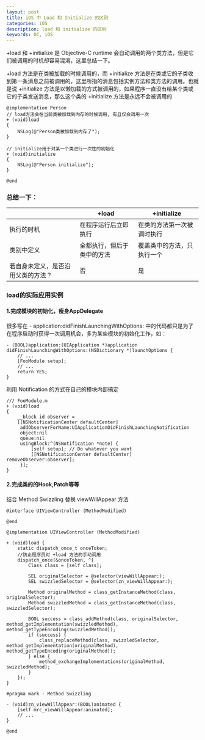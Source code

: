 ```yaml
---
layout: post
title: iOS 中 Load 和 Initialize 的区别
categories: iOS
description: load 和 initialize 的区别
keywords: OC, iOS
---
```


+load 和 +initialize 是 Objective-C runtime 会自动调用的两个类方法，但是它们被调用的时机却容易混淆，这里总结一下。

+load 方法是在类被加载的时候调用的，而 +initialize 方法是在类或它的子类收到第一条消息之前被调用的，这里所指的消息包括实例方法和类方法的调用。也就是说 +initialize 方法是以懒加载的方式被调用的，如果程序一直没有给某个类或它的子类发送消息，那么这个类的 +initialize 方法是永远不会被调用的

```
@implementation Person
// load方法会在当前类被加载到内存的时候调用, 有且仅会调用一次
+ (void)load
{
    NSLog(@"Person类被加载到内存了");
}
 
// initialize用于对某一个类进行一次性的初始化
+ (void)initialize
{
    NSLog(@"Person initialize");
}

@end
```

### 总结一下：

|  | +load | +initialize |
| ------ | ------ | ------ |
| 执行的时机 | 在程序运行后立即执行 | 在类的方法第一次被调时执行 |
| 类别中定义 | 全都执行，但后于类中的方法 | 覆盖类中的方法，只执行一个|
| 若自身未定义，是否沿用父类的方法？ | 否 | 是|


### load的实际应用实例
#### 1.完成模块的初始化，瘦身AppDelegate

很多写在 - application:didFinishLaunchingWithOptions: 中的代码都只是为了在程序启动时获得一次调用机会，多为某些模块的初始化工作，如：

```
- (BOOL)application:(UIApplication *)application
didFinishLaunchingWithOptions:(NSDictionary *)launchOptions {
    // ...
    [FooModule setup];
    // ...
    return YES;
}
```

利用 Notification 的方式在自己的模块内部搞定

```
/// FooModule.m
+ (void)load
{
    __block id observer =
    [[NSNotificationCenter defaultCenter]
     addObserverForName:UIApplicationDidFinishLaunchingNotification
     object:nil
     queue:nil
     usingBlock:^(NSNotification *note) {
         [self setup]; // Do whatever you want
         [[NSNotificationCenter defaultCenter] removeObserver:observer];
     }];
}
```
#### 2.完成类的的Hook,Patch等等
结合 Method Swizzling 替换 viewWillAppear 方法

```
@interface UIViewController (MethodModified)

@end

@implementation UIViewController (MethodModified)

+ (void)load {
    static dispatch_once_t onceToken;
    //防止程序员对 +load 方法的手动调用
    dispatch_once(&onceToken, ^{
        Class class = [self class];

        SEL originalSelector = @selector(viewWillAppear:);
        SEL swizzledSelector = @selector(zn_viewWillAppear:);

        Method originalMethod = class_getInstanceMethod(class, originalSelector);
        Method swizzledMethod = class_getInstanceMethod(class, swizzledSelector);

        BOOL success = class_addMethod(class, originalSelector, method_getImplementation(swizzledMethod), method_getTypeEncoding(swizzledMethod));
        if (success) {
            class_replaceMethod(class, swizzledSelector, method_getImplementation(originalMethod), method_getTypeEncoding(originalMethod));
        } else {
            method_exchangeImplementations(originalMethod, swizzledMethod);
        }
    });
}

#pragma mark - Method Swizzling

- (void)zn_viewWillAppear:(BOOL)animated {
    [self mrc_viewWillAppear:animated];
    // ...
}

@end

```


 